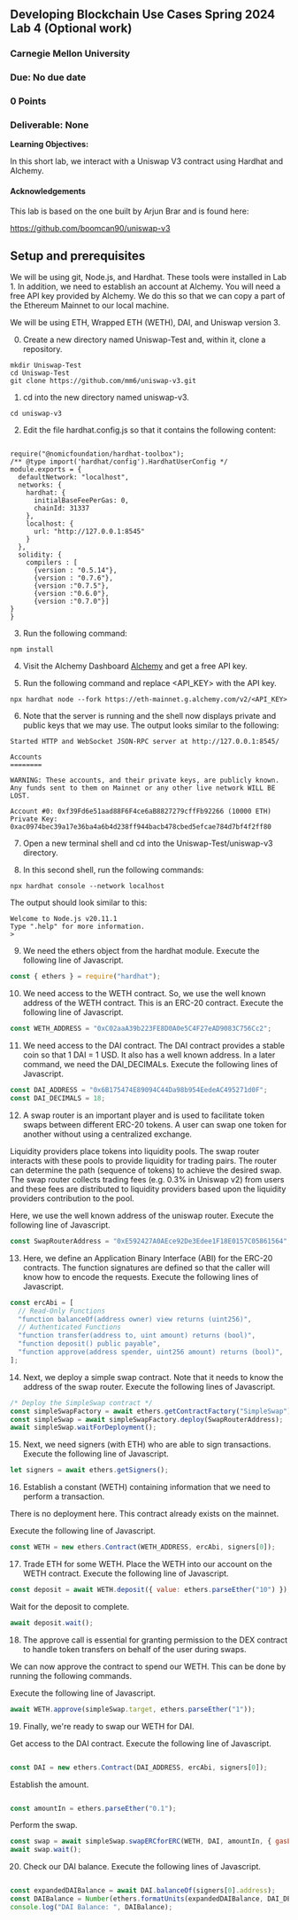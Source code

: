 ##  Developing Blockchain Use Cases Spring 2024 Lab 4 (Optional work)
### Carnegie Mellon University
### Due: No due date
### 0 Points
### Deliverable: None

**Learning Objectives:**

In this short lab, we interact with a Uniswap V3 contract using Hardhat and Alchemy.

#### Acknowledgements

This lab is based on the one built by Arjun Brar and is found here:

https://github.com/boomcan90/uniswap-v3

## Setup and prerequisites

We will be using git, Node.js, and Hardhat. These tools were installed in Lab 1. In addition, we need to establish an account at Alchemy. You will need a free API key provided by Alchemy.
We do this so that we can copy a part of the Ethereum Mainnet to our local machine.

We will be using ETH, Wrapped ETH (WETH), DAI, and Uniswap version 3.

0. Create a new directory named Uniswap-Test and, within it, clone a repository.

```
mkdir Uniswap-Test
cd Uniswap-Test
git clone https://github.com/mm6/uniswap-v3.git

```

1. cd into the new directory named uniswap-v3.

```
cd uniswap-v3

```
2. Edit the file hardhat.config.js so that it contains the following content:
```

require("@nomicfoundation/hardhat-toolbox");
/** @type import('hardhat/config').HardhatUserConfig */
module.exports = {
  defaultNetwork: "localhost",
  networks: {
    hardhat: {
      initialBaseFeePerGas: 0,
      chainId: 31337
    },
    localhost: {
      url: "http://127.0.0.1:8545"
    }
  },
  solidity: {
    compilers : [
      {version : "0.5.14"},
      {version : "0.7.6"},
      {version :"0.7.5"},
      {version :"0.6.0"},
      {version :"0.7.0"}]
}
}

```
3. Run the following command:

```
npm install

```

4. Visit the Alchemy Dashboard [Alchemy](https://alchemy.com/) and get a free API key.

5. Run the following command and replace <API_KEY> with the API key.

```
npx hardhat node --fork https://eth-mainnet.g.alchemy.com/v2/<API_KEY>

```

6. Note that the server is running and the shell now displays private and public keys that we may use. The output looks similar to the following:

```
Started HTTP and WebSocket JSON-RPC server at http://127.0.0.1:8545/

Accounts
========

WARNING: These accounts, and their private keys, are publicly known.
Any funds sent to them on Mainnet or any other live network WILL BE LOST.

Account #0: 0xf39Fd6e51aad88F6F4ce6aB8827279cffFb92266 (10000 ETH)
Private Key: 0xac0974bec39a17e36ba4a6b4d238ff944bacb478cbed5efcae784d7bf4f2ff80
```

7. Open a new terminal shell and cd into the Uniswap-Test/uniswap-v3 directory.

8. In this second shell, run the following commands:
```
npx hardhat console --network localhost

```

The output should look similar to this:

```
Welcome to Node.js v20.11.1
Type ".help" for more information.
>
```
9. We need the ethers object from the hardhat module. Execute the following line of Javascript.

```js
const { ethers } = require("hardhat");
```
10. We need access to the WETH contract. So, we use the well known address of the WETH contract.
This is an ERC-20 contract. Execute the following line of Javascript.

```js
const WETH_ADDRESS = "0xC02aaA39b223FE8D0A0e5C4F27eAD9083C756Cc2";
```

11. We need access to the DAI contract. The DAI contract provides a stable coin so that 1 DAI = 1 USD.
It also has a well known address. In a later command, we need the DAI_DECIMALs. Execute the following lines of Javascript.

```js
const DAI_ADDRESS = "0x6B175474E89094C44Da98b954EedeAC495271d0F";
const DAI_DECIMALS = 18;
```

12. A swap router is an important player and is used to facilitate token swaps between
different ERC-20 tokens. A user can swap one token for another without using a
centralized exchange.

Liquidity providers place tokens into liquidity pools. The swap router interacts with
these pools to provide liquidity for trading pairs. The router can determine the path (sequence
of tokens) to achieve the desired swap. The swap router collects trading fees (e.g. 0.3% in Uniswap v2)
from users and these fees are distributed to liquidity providers based upon the liquidity
providers contribution to the pool.

Here, we use the well known address of the uniswap router. Execute the following line of Javascript.

```js
const SwapRouterAddress = "0xE592427A0AEce92De3Edee1F18E0157C05861564";
```

13. Here, we define an Application Binary Interface (ABI) for the ERC-20 contracts. The function
signatures are defined so that the caller will know how to encode the requests. Execute the following lines of Javascript.

```js
const ercAbi = [
  // Read-Only Functions
  "function balanceOf(address owner) view returns (uint256)",
  // Authenticated Functions
  "function transfer(address to, uint amount) returns (bool)",
  "function deposit() public payable",
  "function approve(address spender, uint256 amount) returns (bool)",
];
```
14. Next, we deploy a simple swap contract. Note that it needs to know the address of the swap router.
Execute the following lines of Javascript.

```js
/* Deploy the SimpleSwap contract */
const simpleSwapFactory = await ethers.getContractFactory("SimpleSwap");
const simpleSwap = await simpleSwapFactory.deploy(SwapRouterAddress);
await simpleSwap.waitForDeployment();
```

15. Next, we need signers (with ETH) who are able to sign transactions. Execute the following line of Javascript.

```js
let signers = await ethers.getSigners();
```

16. Establish a constant (WETH) containing information that we need to perform
a transaction.

There is no deployment here. This contract already exists on the mainnet.

Execute the following line of Javascript.


```js
const WETH = new ethers.Contract(WETH_ADDRESS, ercAbi, signers[0]);
```

17. Trade ETH for some WETH. Place the WETH into our account on the WETH contract.
Execute the following line of Javascript.

```js
const deposit = await WETH.deposit({ value: ethers.parseEther("10") });
```
Wait for the deposit to complete.

```js
await deposit.wait();
```

18. The approve call is essential for granting permission to the DEX contract to handle
token transfers on behalf of the user during swaps.

We can now approve the contract to spend our WETH. This can be done
by running the following commands.

Execute the following line of Javascript.

```js
await WETH.approve(simpleSwap.target, ethers.parseEther("1"));
```

19. Finally, we're ready to swap our WETH for DAI.

Get access to the DAI contract. Execute the following line of Javascript.

```js

const DAI = new ethers.Contract(DAI_ADDRESS, ercAbi, signers[0]);
```

Establish the amount.
```js

const amountIn = ethers.parseEther("0.1");
```
Perform the swap.

```js
const swap = await simpleSwap.swapERCforERC(WETH, DAI, amountIn, { gasLimit: 300000 });
await swap.wait();

```

20. Check our DAI balance. Execute the following lines of Javascript.

```js

const expandedDAIBalance = await DAI.balanceOf(signers[0].address);
const DAIBalance = Number(ethers.formatUnits(expandedDAIBalance, DAI_DECIMALS));
console.log("DAI Balance: ", DAIBalance);
```
